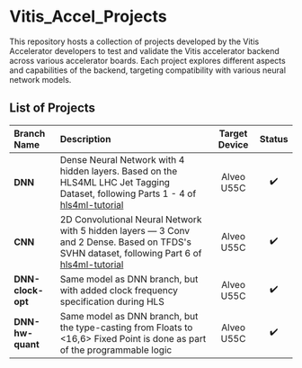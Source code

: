 # Vitis_Accel_Projects
This repository hosts a collection of projects developed by the Vitis Accelerator developers to test and validate the Vitis accelerator backend across various accelerator boards. Each project explores different aspects and capabilities of the backend, targeting compatibility with various neural network models.

## List of Projects

| **Branch Name** | **Description** | **Target Device** |**Status** |
|:------------|:-------------------|:----------:|:----------:|
| **DNN** | Dense Neural Network with 4 hidden layers. Based on the HLS4ML LHC Jet Tagging Dataset, following Parts 1 - 4 of [hls4ml-tutorial](https://github.com/fastmachinelearning/hls4ml-tutorial/) | Alveo U55C | ✔️ |
| **CNN** | 2D Convolutional Neural Network with 5 hidden layers &mdash; 3 Conv and 2 Dense. Based on TFDS's SVHN dataset, following Part 6 of [hls4ml-tutorial](https://github.com/fastmachinelearning/hls4ml-tutorial/blob/main/part6_cnns.ipynb) | Alveo U55C | ✔️ |
| **DNN-clock-opt** | Same model as DNN branch, but with added clock frequency specification during HLS | Alveo U55C | ✔️ |
| **DNN-hw-quant** | Same model as DNN branch, but the type-casting from Floats to <16,6> Fixed Point is done as part of the programmable logic  | Alveo U55C | ✔️ |
